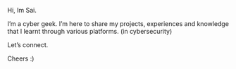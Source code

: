 Hi, Im Sai.

I’m a cyber geek. I’m here to share my projects, experiences and knowledge that I learnt through various platforms. (in cybersecurity)

Let’s connect.

Cheers :)
